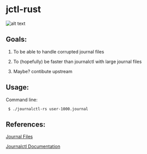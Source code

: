 # jctl-rust

![alt text](https://rustacean.net/assets/rustacean-flat-happy.png "Rust Logo!")

## Goals:

1. To be able to handle corrupted journal files

2. To (hopefully) be faster than journalctl with large journal files

3. Maybe? contibute upstream

## Usage: 

Command line:

     $ ./journalctl-rs user-1000.journal

## References:

[Journal Files](https://www.freedesktop.org/wiki/Software/systemd/journal-files/)

[Journalctl Documentation](https://www.freedesktop.org/software/systemd/man/journalctl.html)
